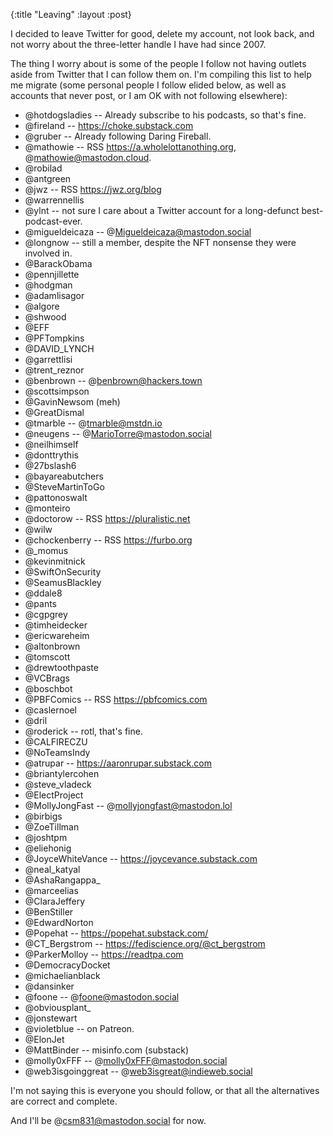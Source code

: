 {:title "Leaving"
 :layout :post}

I decided to leave Twitter for good, delete my account, not look back, and
not worry about the three-letter handle I have had since 2007.

The thing I worry about is some of the people I follow not having outlets
aside from Twitter that I can follow them on. I'm compiling this list to
help me migrate (some personal people I follow elided below, as well as
accounts that never post, or I am OK with not following elsewhere):

* @hotdogsladies -- Already subscribe to his podcasts, so that's fine.
* @fireland -- https://choke.substack.com
* @gruber -- Already following Daring Fireball.
* @mathowie -- RSS https://a.wholelottanothing.org, @mathowie@mastodon.cloud.
* @robilad
* @antgreen
* @jwz -- RSS https://jwz.org/blog
* @warrennellis
* @ylnt -- not sure I care about a Twitter account for a long-defunct best-podcast-ever.
* @migueldeicaza -- @Migueldeicaza@mastodon.social
* @longnow -- still a member, despite the NFT nonsense they were involved in.
* @BarackObama
* @pennjillette
* @hodgman
* @adamlisagor
* @algore
* @shwood
* @EFF
* @PFTompkins
* @DAVID_LYNCH
* @garrettlisi
* @trent_reznor
* @benbrown -- @benbrown@hackers.town
* @scottsimpson
* @GavinNewsom (meh)
* @GreatDismal
* @tmarble -- @tmarble@mstdn.io
* @neugens -- @MarioTorre@mastodon.social
* @neilhimself
* @donttrythis
* @27bslash6
* @bayareabutchers
* @SteveMartinToGo
* @pattonoswalt
* @monteiro
* @doctorow -- RSS https://pluralistic.net
* @wilw
* @chockenberry -- RSS https://furbo.org
* @_momus
* @kevinmitnick
* @SwiftOnSecurity
* @SeamusBlackley
* @ddale8
* @pants
* @cgpgrey
* @timheidecker
* @ericwareheim
* @altonbrown
* @tomscott
* @drewtoothpaste
* @VCBrags
* @boschbot
* @PBFComics -- RSS https://pbfcomics.com
* @caslernoel
* @dril
* @roderick -- rotl, that's fine.
* @CALFIRECZU
* @NoTeamsIndy
* @atrupar -- https://aaronrupar.substack.com
* @briantylercohen
* @steve_vladeck
* @ElectProject
* @MollyJongFast -- @mollyjongfast@mastodon.lol
* @birbigs
* @ZoeTillman
* @joshtpm
* @eliehonig
* @JoyceWhiteVance -- https://joycevance.substack.com
* @neal_katyal
* @AshaRangappa_
* @marceelias
* @ClaraJeffery
* @BenStiller
* @EdwardNorton
* @Popehat -- https://popehat.substack.com/
* @CT_Bergstrom -- https://fediscience.org/@ct_bergstrom
* @ParkerMolloy -- https://readtpa.com
* @DemocracyDocket
* @michaelianblack
* @dansinker
* @foone -- @foone@mastodon.social
* @obviousplant_
* @jonstewart
* @violetblue -- on Patreon.
* @ElonJet
* @MattBinder -- misinfo.com (substack)
* @molly0xFFF -- @molly0xFFF@mastodon.social
* @web3isgoinggreat -- @web3isgreat@indieweb.social

I'm not saying this is everyone you should follow, or that
all the alternatives are correct and complete.

And I'll be @csm831@mastodon.social for now.